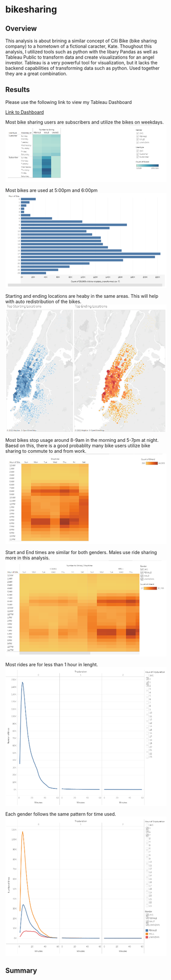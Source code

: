 # bikesharing

## Overview

This analysis is about brining a similar concept of Citi Bike (bike sharing company) to a hometown of a fictional caracter, Kate. Thoughout this analysis, I utilized tools such as python with the libary Pandas as well as Tableau Public to transform data and create visualizations for an angel investor. Tableau is a very powerful tool for visualization, but it lacks the backend capabilities of transforming data such as python. Used together they are a great combination.  


## Results

Please use the following link to view my Tableau Dashboard

[Link to Dashboard](https://public.tableau.com/app/profile/matthew.lane8526/viz/Bike_Sharing_16373748281890/Story1?publish=yes)


Most bike sharing users are subscribers and utilize the bikes on weekdays.
![Link to Dashboard](/Images/Customer_vs_Subscriber_Users.PNG)


Most bikes are used at 5:00pm and 6:00pm
![Link to Dashboard](/Images/Start_Time_Hours.PNG)


Starting and ending locations are heaby in the same areas. This will help with auto redistribution of the bikes. 
![Link to Dashboard](/Images/Starting_and_Ending_Locations.PNG)


Most bikes stop usage around 8-9am in the morning and 5-7pm at night. Baesd on this, there is a good probablity many bike users utilize bike sharing to commute to and from work. 
![Link to Dashboard](/Images/Stop_Time.PNG)


Start and End times are similar for both genders. Males use ride sharing more in this analysis.
![Link to Dashboard](/Images/Stop_Time_by_Gender.PNG)


Most rides are for less than 1 hour in lenght.
![Link to Dashboard](/Images/Trip_Duration_by_User.PNG)


Each gender follows the same pattern for time used. 
![Link to Dashboard](/Images/Trip_Duration_by_Gender.PNG)


## Summary





